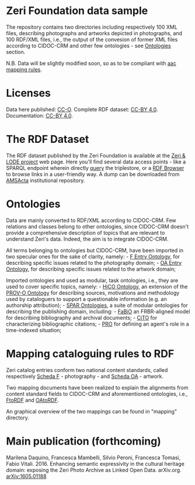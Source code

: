 # Zeri Foundation data sample

The repository contains two directories including respectively 100 XML files, describing photographs and artworks depicted in photographs, and 100 RDF/XML files, i.e., the output of the convesion of former XML files according to CIDOC-CRM and other few ontologies - see [Ontologies](#ontologies) section.

N.B. Data will be slightly modified soon, so as to be compliant with [aac mapping rules](https://aac-mappings.herokuapp.com).

# Licenses
Data here published: [CC-O](https://creativecommons.org/publicdomain/zero/1.0/).
Complete RDF dataset: [CC-BY 4.0](http://creativecommons.org/licenses/by/4.0/).
Documentation: [CC-BY 4.0](http://creativecommons.org/licenses/by/4.0/).

# The RDF Dataset
The RDF dataset published by the Zeri Foundation is available at the [Zeri & LODE project](w3id.org/zericatalog/) web page. Here you'll find several data access points - like a SPARQL endpoint wherein directly [query](data.fondazionezeri.unibo.it/query) the triplestore, or a [RDF Browser](https://w3id.org/zericatalog/collection/zeri-photo-archive) to browse links in a user-friendly way. A dump can be downloaded from [AMSActa](http://amsacta.unibo.it/5157/) institutional repository.

# Ontologies
Data are mainly converted to RDF/XML according to CIDOC-CRM. Few relations and classes belong to other ontologies, since CIDOC-CRM doesn't provide a comprehensive description of topics that are relevant to understand Zeri's data. Indeed, the aim is to integrate CIDOC-CRM.

All terms belonging to ontologies but CIDOC-CRM, have been imported in two specular ones for the sake of clarity, namely:
	- [F Entry Ontology](http://www.essepuntato.it/2014/03/fentry), for describing specific issues related to the photography domain;
	- [OA Entry Ontology](http://purl.org/emmedi/oaentry), for describing specific issues related to the artwork domain;

Imported ontologies and used as modular, task ontologies, i.e., they are used to cover specific topics, namely:
	- [HiCO Ontology](http://purl.org/emmedi/hico), an extension of the [PROV-O Ontology](https://www.w3.org/TR/prov-o/) for describing sources, motivations and methodology used by cataloguers to support a questionable information (e.g. an authorship attribution);
	- [SPAR Ontologies](http://purl.org/spar/), a suite of modular ontologies for describing the publishing domain, including:
		- [FaBiO](http://purl.org/spar/fabio) an FRBR-aligned model for describing bibliography and archival documents;
		- [CiTO](http://purl.org/spar/cito) for characterizing bibliographic citations;
		- [PRO](http://purl.org/spar/pro) for defining an agent's role in a time-indexed situation;

# Mapping cataloguing rules to RDF
Zeri catalog entries conform two national content standards, called respectively [Scheda F](http://www.iccd.beniculturali.it/index.php?it/473/standard-catalografici/Standard/10) - photography - and [Scheda OA](http://www.iccd.beniculturali.it/index.php?it/473/standard-catalografici/Standard/29) - artwork. 

Two mapping documents have been realized to explain the alignments from content standard fields to CIDOC-CRM and aforementioned ontologies, i.e., [FtoRDF](https://dx.doi.org/10.6084/m9.figshare.3175273.v1) and [OAtoRDF](https://dx.doi.org/10.6084/m9.figshare.3175057.v1).

An graphical overview of the two mappings can be found in "mapping" directory.

# Main publication (forthcoming)
Marilena Daquino, Francesca Mambelli, Silvio Peroni, Francesca Tomasi, Fabio Vitali. 2016. Enhancing semantic expressivity in the cultural heritage domain: exposing the Zeri Photo Archive as Linked Open Data. arXiv.org. [arXiv:1605.01188](https://arxiv.org/abs/1605.01188)